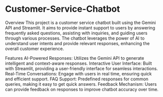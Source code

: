 # Customer-Service-Chatbot
Overview
This project is a customer service chatbot built using the Gemini API and Streamlit. It aims to provide instant support to users by answering frequently asked questions, assisting with inquiries, and guiding users through various processes. The chatbot leverages the power of AI to understand user intents and provide relevant responses, enhancing the overall customer experience.

Features
AI-Powered Responses: Utilizes the Gemini API to generate intelligent and context-aware responses.
Interactive User Interface: Built with Streamlit, providing a user-friendly interface for seamless interactions.
Real-Time Conversations: Engage with users in real time, ensuring quick and efficient support.
FAQ Support: Predefined responses for common queries, making it easy to get quick answers.
Feedback Mechanism: Users can provide feedback on responses to improve chatbot accuracy over time.
